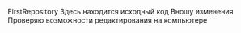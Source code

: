 FirstRepository
Здесь находится исходный код
Вношу изменения
Проверяю возможности редактирования на компьютере